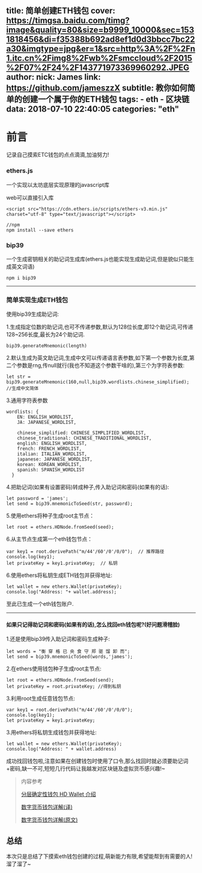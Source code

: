 title: 简单创建ETH钱包
cover: https://timgsa.baidu.com/timg?image&quality=80&size=b9999_10000&sec=1531818456&di=f35388b692ad8ef1d0d3bbcc7bc22a30&imgtype=jpg&er=1&src=http%3A%2F%2Fn1.itc.cn%2Fimg8%2Fwb%2Fsmccloud%2F2015%2F07%2F24%2F143771973369960292.JPEG
author: 
  nick: James
  link: https://github.com/jameszzX
subtitle: 教你如何简单的创建一个属于你的ETH钱包
tags:
     - eth
     - 区块链
data: 2018-07-10 22:40:05
categories: "eth"
---
前言
===
记录自己摸索ETC钱包的点点滴滴,加油努力!

### ethers.js
一个实现以太坊底层实现原理的javascript库

web可以直接引入库
```
<script src="https://cdn.ethers.io/scripts/ethers-v3.min.js" charset="utf-8" type="text/javascript"></script>

//npm
npm install --save ethers
```

### bip39
一个生成密钥相关的助记词生成库(ethers.js也能实现生成助记词,但是貌似只能生成英文词语)
```
npm i bip39
```
---
### 简单实现生成ETH钱包

使用bip39生成助记词:

1.生成指定位数的助记词,也可不传递参数,默认为128位长度,即12个助记词,可传递128~256长度,最长为24个助记词.
```
bip39.generateMnemonic(length)
```

2.默认生成为英文助记词,生成中文可以传递语言表参数,如下第一个参数为长度,第二个参数是rng,传null就行(我也不知道这个参数干啥的),第三个为字符表参数:
```
let str = bip39.generateMnemonic(160,null,bip39.wordlists.chinese_simplified); //生成中文简体
```

3.通用字符表参数
```
wordlists: {
    EN: ENGLISH_WORDLIST,
    JA: JAPANESE_WORDLIST,

    chinese_simplified: CHINESE_SIMPLIFIED_WORDLIST,
    chinese_traditional: CHINESE_TRADITIONAL_WORDLIST,
    english: ENGLISH_WORDLIST,
    french: FRENCH_WORDLIST,
    italian: ITALIAN_WORDLIST,
    japanese: JAPANESE_WORDLIST,
    korean: KOREAN_WORDLIST,
    spanish: SPANISH_WORDLIST
  }
```

4.把助记词(如果有设置密码)转成种子,传入助记词和密码(如果有的话):
```
let password = 'james';
let send = bip39.mnemonicToSeed(str, password);
```

5.使用ethers将种子生成root主节点：
```
let root = ethers.HDNode.fromSeed(seed);
```

6.从主节点生成第一个eth钱包节点：
```
var key1 = root.derivePath("m/44'/60'/0'/0/0");  // 推荐路径
console.log(key1);
let privateKey = key1.privateKey;  // 私钥
```

6.使用ethers将私钥生成ETH钱包并获得地址:
```
let wallet = new ethers.Wallet(privateKey);
console.log("Address: "+ wallet.address);
```

至此已生成一个eth钱包账户.

---
#### 如果只记得助记词和密码(如果有的话),怎么找回eth钱包呢?(好问题滑稽脸)

1.还是使用bip39传入助记词和密码生成种子:
```
let words = "衡 穿 格 已 央 食 守 郑 驱 馏 卸 而";
let send = bip39.mnemonicToSeed(words,'james');
```

2.在ethers使用钱包种子生成root主节点:
```
let root = ethers.HDNode.fromSeed(send);
let privateKey = root.privateKey; //得到私钥
```

3.利用root生成任意钱包节点:
```
var key1 = root.derivePath("m/44'/60'/0'/0/0");
console.log(key1);
let privateKey = key1.privateKey;
```

3.用ethers将私钥生成钱包并获得地址:
```
let wallet = new ethers.Wallet(privateKey);
console.log("Address: " + wallet.address)
```

成功找回钱包啦,注意如果在创建钱包时使用了口令,那么找回时就必须要助记词+密码,缺一不可,短短几行代码让我越发对区块链及虚拟货币感兴趣!~

> 内容参考
>
> [分层确定性钱包 HD Wallet 介绍](http://bigshark.club/2017/10/20/intr-hd-wallet/)
>
> [数字货币钱包详解(译)](https://juejin.im/post/5ae2942ff265da0b886d23df)
>
> [数字货币钱包详解(原文)](https://github.com/ethereumbook/ethereumbook/blob/develop/wallets.asciidoc)

总结
---
本次只是总结了下摸索eth钱包创建的过程,萌新能力有限,希望能帮到有需要的人!溜了溜了~